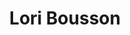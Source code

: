 ---
layout: profile
title: Lori Bousson
job_title: Web Developer
author_name: Lori
image: https://www.lib.iastate.edu/files/styles/image_block/public/images/2023-09/Bousson_Lori.png?itok=f_5oUZXI
alt: portrait of Lori Bousson
bio:  Lori is the web developer for Digital Scholarship and Initiatives (DSI).
projects: 
---